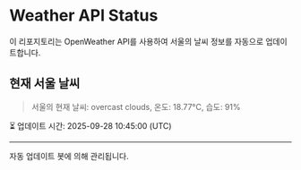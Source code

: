 
# Weather API Status

이 리포지토리는 OpenWeather API를 사용하여 서울의 날씨 정보를 자동으로 업데이트합니다.

## 현재 서울 날씨
> 서울의 현재 날씨: overcast clouds, 온도: 18.77°C, 습도: 91%

⏳ 업데이트 시간: 2025-09-28 10:45:00 (UTC)

---
자동 업데이트 봇에 의해 관리됩니다.
